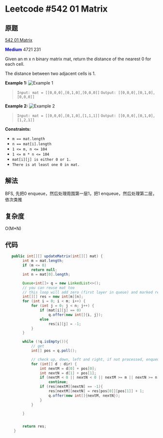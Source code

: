 # Leetcode #542 01 Matrix

## 原题

[542 01 Matrix](https://leetcode.com/problems/01-matrix/)

**<span style="color:blue">Medium</span>** 4721 231

Given an m x n binary matrix mat, return the distance of the nearest 0 for each cell.

The distance between two adjacent cells is 1.

**Example 1:**
![Example 1](https://assets.leetcode.com/uploads/2021/04/24/01-1-grid.jpg)

> `Input: mat = [[0,0,0],[0,1,0],[0,0,0]]`
`Output: [[0,0,0],[0,1,0],[0,0,0]]`

**Example 2:**
![Example 2](https://assets.leetcode.com/uploads/2021/04/24/01-2-grid.jpg)

> `Input: mat = [[0,0,0],[0,1,0],[1,1,1]]`
`Output: [[0,0,0],[0,1,0],[1,2,1]]`
 
**Constraints:**

* `m == mat.length`
* `n == mat[i].length`
* `1 <= m, n <= 104`
* `1 <= m * n <= 104`
* `mat[i][j] is either 0 or 1.`
* `There is at least one 0 in mat.`

## 解法

BFS, 先把0 enqueue，然后处理周围第一层1，把1 enqueue，然后处理第二层，依次类推

## 复杂度

O(M*N)

## 代码

```Java
   public int[][] updateMatrix(int[][] mat) {
        int m = mat.length;
        if (m <= 0)
            return null;
        int n = mat[0].length;

        Queue<int[]> q = new LinkedList<>();
        // you can reuse mat too
        // this loop will add zero (first layer in queue) and marked rest -1 (not processed)
        int[][] res = new int[m][n];
        for (int i = 0; i < m; i++) {
            for (int j = 0; j < n; j++) {
                if (mat[i][j] == 0)
                    q.offer(new int[]{i, j});
                else
                    res[i][j] = -1;
            }
        }

        while (!q.isEmpty()){
            // get 
            int[] pos = q.poll();

            // check up, down, left and right, if not processed, enqueue and update result + 1
            for (int[] d : dir) {
                int nextM = d[0] + pos[0];
                int nextN = d[1] + pos[1];
                if (nextM < 0 || nextN < 0 || nextM >= m || nextN >= n )
                    continue;
                if (res[nextM][nextN] == -1){
                    res[nextM][nextN] = res[pos[0]][pos[1]] + 1;
                    q.offer(new int[]{nextM, nextN});
                }
            }

        }


        return res;
    }



```